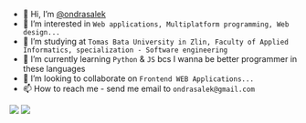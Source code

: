 - 👋 Hi, I’m [@ondrasalek](https://github.com/ondrasalek)
- 👀 I’m interested in `Web applications, Multiplatform programming, Web design...`
- 🌱 I’m studying at `Tomas Bata University in Zlin, Faculty of Applied Informatics, specialization - Software engineering`
- 🌱 I’m currently learning `Python` & `JS` bcs I wanna be better programmer in these languages
- 💞️ I’m looking to collaborate on `Frontend WEB Applications...`
- 📫 How to reach me - send me email to `ondrasalek@gmail.com`

![](https://komarev.com/ghpvc/?username=ondrasalek&color=blue)
![](https://hit.yhype.me/github/profile?user_id=57462486)
<!---
ondrasalek/ondrasalek is a ✨ special ✨ repository because its `README.md` (this file) appears on your GitHub profile.
You can click the Preview link to take a look at your changes.
--->
